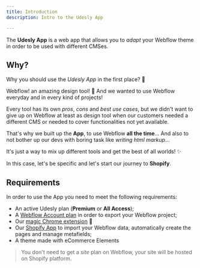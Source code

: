 ```yaml
---
title: Introduction
description: Intro to the Udesly App

---
```


The **Udesly App** is a web app that allows you to *adapt* your Webflow theme in order to be used with different CMSes.  



## Why?

Why you should use the *Udesly App* in the first place? 🤔

Webflow! an amazing design tool! 🎨 And we wanted to use Webflow everyday and in every kind of projects!

Every tool has its own *pros*, *cons* and *best use cases*, but we didn't want to give up on Webflow at least as design tool when our customers needed a different CMS or needed to cover functionalities not yet available. 

That's why we built up the **App**, to use Webflow **all the time**... And also to not bother up our devs with boring task like *writing html markup*...

It's just a way to mix up different tools and get the best of all worlds! ✨

In this case, let's be specific and let's start our journey to **Shopify**. 



## Requirements

In order to use the App you need to meet the following requirements:

* An active Udesly plan (**Premium** or **All Access**);
* A [Webflow Account plan](https://webflow.com/pricing#account) in order to export your Webflow project;
* Our [magic Chrome extension](https://chrome.google.com/webstore/detail/udesly-template-configura/khhgdnefpkphamogndglabaalbpfidbf) 🧙
* Our [Shopify App](https://apps.shopify.com/udesly-webflow-importer) to import your Webflow data, automatically create the pages and manage metafields;
* A theme made with eCommerce Elements



> You don't need to get a *site* plan on Webflow, your site will be hosted on Shopify platform.



